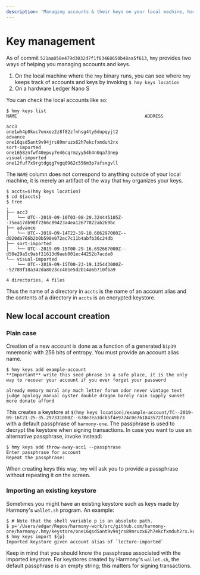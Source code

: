```yaml
---
description: 'Managing accounts & their keys on your local machine, hardware wallets'
---
```


# Key management

As of commit `521aa050e479d3032d7f1f83468650b48aa5f613`, `hmy` provides two ways of helping you managing accounts and keys.

1. On the local machine where the `hmy` binary runs, you can see where `hmy` keeps track of accounts and keys by invoking `$ hmy keys location`
2. On a hardware Ledger Nano S

You can check the local accounts like so:

```text
$ hmy keys list
NAME                                                ADDRESS

acc3                                                one1wh4p0kuc7unxez2z8f82zfnhsg4ty6dupqyjt2
advance                                             one16qsd5ant9v94jrs89mruzx62h7ekcfxmduh2rx
sort-imported                                       one1658znfwf40epvy7e46cqrmzyy54h4n0qa73nep
visual-imported                                     one12fuf7x9rgtdgqg7vgq0962c556m3p7afsxgvll
```

The `NAME` column does not correspond to anything outside of your local machine, it is merely an artifact of the way that `hmy` organizes your keys.

```text
$ accts=$(hmy keys location)
$ cd ${accts}
$ tree
.
├── acc3
│   └── UTC--2019-09-10T03-08-29.324445105Z--75ea17db98f7266c89423a4ea12677822ab269bc
├── advance
│   └── UTC--2019-09-14T22-39-10.606297000Z--d020da766b2b0b590e072ec7c11b4abfb36c24db
├── sort-imported
│   └── UTC--2019-09-15T00-29-16.692667000Z--d50e29a5c9abf21613d9aeb001ec44252b7acde0
└── visual-imported
    └── UTC--2019-09-15T00-23-19.135443000Z--52789f18a342da8023cc401e5d2b14a6b710fba9

4 directories, 4 files
```

Thus the name of a directory in `accts` is the name of an account alias and the contents of a directory in `accts` is an encrypted keystore.

## New local account creation

### Plain case

Creation of a new account is done as a function of a generated `bip39` mnemonic with 256 bits of entropy. You must provide an account alias name.

```text
$ hmy keys add example-account
**Important** write this seed phrase in a safe place, it is the only way to recover your account if you ever forget your password

already memory moral any much letter forum odor never vintage text judge apology manual oyster double dragon barely rain supply sunset more donate afford
```

This creates a keystore at `$(hmy keys location)/example-account/TC--2019-09-16T21-25-35.297331000Z--678e7ea3dcb5f4e9724c0e761843572f10c49b73` with a default passphrase of `harmony-one`. The passphrase is used to decrypt the keystore when signing transactions. In case you want to use an alternative passphrase, invoke instead:

```text
$ hmy keys add throw-away-acc1 --passphrase
Enter passphrase for account
Repeat the passphrase:
```

When creating keys this way, `hmy` will ask you to provide a passphrase without repeating it on the screen.

### Importing an existing keystore

Sometimes you might have an existing keystore such as keys made by Harmony's `wallet.sh` program. An example:

```text
$ # Note that the shell variable p is an absolute path.
$ p='/Users/edgar/Repos/harmony-work/src/github.com/harmony-one/harmony/.hmy/keystore/one16qsd5ant9v94jrs89mruzx62h7ekcfxmduh2rx.key'
$ hmy keys import ${p}
Imported keystore given account alias of `lecture-imported`
```

Keep in mind that you should know the passphrase associated with the imported keystore. For keystores created by Harmony's `wallet.sh`, the default passphrase is an empty string; this matters for signing transactions.

